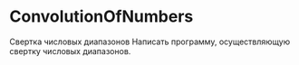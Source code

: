 # ConvolutionOfNumbers
Свертка числовых диапазонов
Написать программу, осуществляющую свертку числовых диапазонов.
